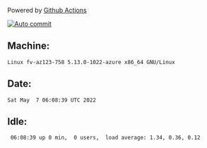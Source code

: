 Powered by [Github Actions](https://github.com/features/actions)

[![Auto commit](https://github.com/gyfary/workstation/workflows/Auto%20commit/badge.svg)](https://github.com/gyfary/workstation/actions?query=workflow%3A%22Auto+commit%22)

## Machine:
```
Linux fv-az123-758 5.13.0-1022-azure x86_64 GNU/Linux
```
## Date:
```
Sat May  7 06:08:39 UTC 2022
```
## Idle:
```
 06:08:39 up 0 min,  0 users,  load average: 1.34, 0.36, 0.12
```

